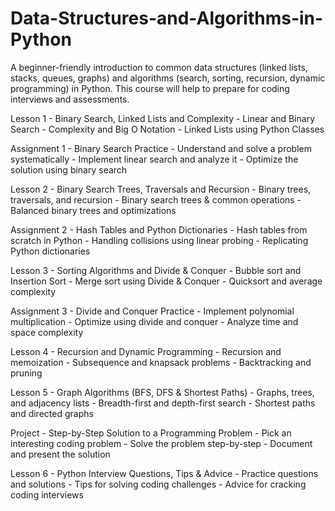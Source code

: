 # Data-Structures-and-Algorithms-in-Python
A beginner-friendly introduction to common data structures (linked lists, stacks, queues, graphs) and algorithms (search, sorting, recursion, dynamic programming) in Python. This course will help to prepare for coding interviews and assessments.

Lesson 1 - Binary Search, Linked Lists and Complexity
         - Linear and Binary Search
         - Complexity and Big O Notation
         - Linked Lists using Python Classes
         
Assignment 1 - Binary Search Practice
         - Understand and solve a problem systematically
         - Implement linear search and analyze it
         - Optimize the solution using binary search
         
Lesson 2 - Binary Search Trees, Traversals and Recursion
         - Binary trees, traversals, and recursion
         - Binary search trees & common operations
         - Balanced binary trees and optimizations
         
Assignment 2 - Hash Tables and Python Dictionaries
         - Hash tables from scratch in Python
         - Handling collisions using linear probing
         - Replicating Python dictionaries
         
Lesson 3 - Sorting Algorithms and Divide & Conquer
         - Bubble sort and Insertion Sort
         - Merge sort using Divide & Conquer
         - Quicksort and average complexity
         
Assignment 3 - Divide and Conquer Practice
         - Implement polynomial multiplication
         - Optimize using divide and conquer
         - Analyze time and space complexity
         
Lesson 4 - Recursion and Dynamic Programming
         - Recursion and memoization
         - Subsequence and knapsack problems
         - Backtracking and pruning
         
Lesson 5 - Graph Algorithms (BFS, DFS & Shortest Paths)
         - Graphs, trees, and adjacency lists
         - Breadth-first and depth-first search
         - Shortest paths and directed graphs
         
Project  - Step-by-Step Solution to a Programming Problem
         - Pick an interesting coding problem
         - Solve the problem step-by-step
         - Document and present the solution
         
Lesson 6 - Python Interview Questions, Tips & Advice
         - Practice questions and solutions
         - Tips for solving coding challenges
         - Advice for cracking coding interviews
